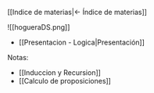 [[Indice de materias|<- Índice de materias]]

![[hogueraDS.png]]

- [[Presentacion - Logica|Presentación]]

Notas:
- [[Induccion y Recursion]]
- [[Calculo de proposiciones]]